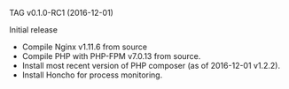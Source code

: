TAG v0.1.0-RC1 (2016-12-01)

Initial release
- Compile Nginx v1.11.6 from source
- Compile PHP with PHP-FPM v7.0.13 from source.
- Install most recent version of PHP composer (as of 2016-12-01 v1.2.2).
- Install Honcho for process monitoring.
